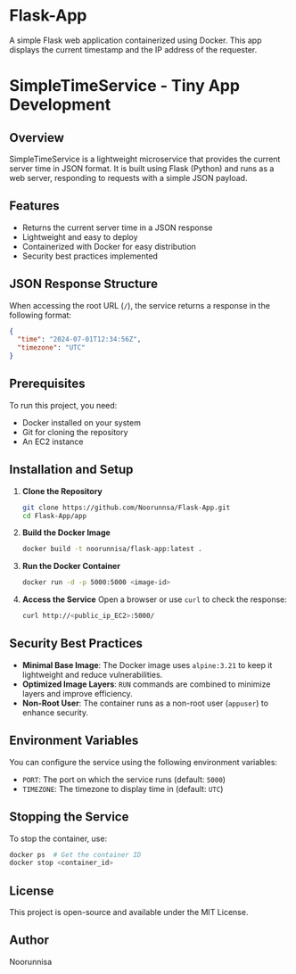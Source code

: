 # Flask-App
A simple Flask web application containerized using Docker. This app displays the current timestamp and the IP address of the requester.

# SimpleTimeService - Tiny App Development

## Overview
SimpleTimeService is a lightweight microservice that provides the current server time in JSON format. It is built using Flask (Python) and runs as a web server, responding to requests with a simple JSON payload.

## Features
- Returns the current server time in a JSON response
- Lightweight and easy to deploy
- Containerized with Docker for easy distribution
- Security best practices implemented

## JSON Response Structure
When accessing the root URL (`/`), the service returns a response in the following format:

```json
{
  "time": "2024-07-01T12:34:56Z",
  "timezone": "UTC"
}
```

## Prerequisites
To run this project, you need:
- Docker installed on your system
- Git for cloning the repository
- An EC2 instance 

## Installation and Setup
1. **Clone the Repository**
   ```bash
   git clone https://github.com/Noorunnsa/Flask-App.git
   cd Flask-App/app
   ```

2. **Build the Docker Image**
   ```bash
   docker build -t noorunnisa/flask-app:latest .
   ```

3. **Run the Docker Container**
   ```bash
   docker run -d -p 5000:5000 <image-id>
   ```

4. **Access the Service**
   Open a browser or use `curl` to check the response:
   ```bash
   curl http://<public_ip_EC2>:5000/
   ```

## Security Best Practices
- **Minimal Base Image**: The Docker image uses `alpine:3.21` to keep it lightweight and reduce vulnerabilities.
- **Optimized Image Layers**: `RUN` commands are combined to minimize layers and improve efficiency.
- **Non-Root User**: The container runs as a non-root user (`appuser`) to enhance security.

## Environment Variables
You can configure the service using the following environment variables:
- `PORT`: The port on which the service runs (default: `5000`)
- `TIMEZONE`: The timezone to display time in (default: `UTC`)

## Stopping the Service
To stop the container, use:
```bash
docker ps  # Get the container ID
docker stop <container_id>
```

## License
This project is open-source and available under the MIT License.

## Author
Noorunnisa



